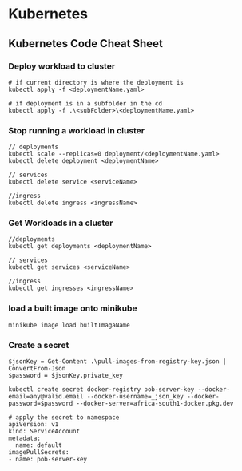 # Kubernetes

## Kubernetes Code Cheat Sheet
### Deploy workload to cluster 
```
# if current directory is where the deployment is 
kubectl apply -f <deploymentName.yaml>

# if deployment is in a subfolder in the cd
kubectl apply -f .\<subFolder>\<deploymentName.yaml>
```

### Stop running a workload in cluster 
```
// deployments
kubectl scale --replicas=0 deployment/<deploymentName.yaml>
kubectl delete deployment <deploymentName>

// services
kubectl delete service <serviceName>

//ingress
kubectl delete ingress <ingressName>
```

### Get Workloads in a cluster 
```
//deployments
kubectl get deployments <deploymentName>

// services
kubectl get services <serviceName>

//ingress
kubectl get ingresses <ingressName>
```

### load a built image onto minikube 
```
minikube image load builtImagaName

```

### Create a secret 
```
$jsonKey = Get-Content .\pull-images-from-registry-key.json | ConvertFrom-Json
$password = $jsonKey.private_key

kubectl create secret docker-registry pob-server-key --docker-email=any@valid.email --docker-username=_json_key --docker-password=$password --docker-server=africa-south1-docker.pkg.dev

# apply the secret to namespace
apiVersion: v1
kind: ServiceAccount
metadata:
  name: default
imagePullSecrets:
- name: pob-server-key
```
